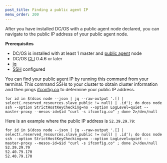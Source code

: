 ```yaml
---
post_title: Finding a public agent IP
menu_order: 200
---
```


After you have installed DC/OS with a public agent node declared, you can navigate to the public IP address of your public agent node.

**Prerequisites**

- DC/OS is installed with at least 1 master and [public agent](/docs/1.7/overview/concepts/#public) node
- DC/OS [CLI](/docs/1.7/usage/cli/) 0.4.6 or later
- [jq](https://github.com/stedolan/jq/wiki/Installation)
- [SSH](/docs/1.7/administration/sshcluster/) configured

You can find your public agent IP by running this command from your terminal. This command SSHs to your cluster to obtain cluster information and then pings [ifconfig.co](https://ifconfig.co/) to determine your public IP address. 

```
for id in $(dcos node --json | jq --raw-output '.[] | select(.reserved_resources.slave_public != null) | .id'); do dcos node ssh --option StrictHostKeyChecking=no --option LogLevel=quiet --master-proxy --mesos-id=$id "curl -s ifconfig.co" ; done 2>/dev/null
```

Here is an example where the public IP address is `52.39.29.79`:

```
for id in $(dcos node --json | jq --raw-output '.[] | select(.reserved_resources.slave_public != null) | .id'); do dcos node ssh --option StrictHostKeyChecking=no --option LogLevel=quiet --master-proxy --mesos-id=$id "curl -s ifconfig.co" ; done 2>/dev/null
52.39.29.79
52.40.79.170
52.40.79.170
```




